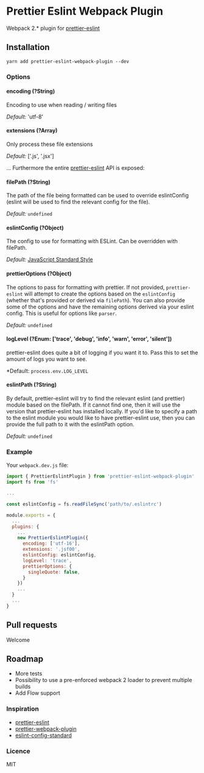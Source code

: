 # Prettier Eslint Webpack Plugin

Webpack 2.* plugin for [prettier-eslint](https://github.com/kentcdodds/prettier-eslint)

## Installation
```
yarn add prettier-eslint-webpack-plugin --dev
```

### Options

#### encoding (?String)
Encoding to use when reading / writing files

*Default:* 'utf-8'

#### extensions (?Array)
Only process these file extensions

*Default:* ['.js', '.jsx']

... Furthermore the entire [prettier-eslint](https://github.com/kentcdodds/prettier-eslint#options) API is exposed:

#### filePath (?String)
The path of the file being formatted can be used to override eslintConfig (eslint will be used to find the relevant config for the file).

*Default:* `undefined`

#### eslintConfig (?Object)
The config to use for formatting with ESLint. Can be overridden with filePath.

*Default:* [JavaScript Standard Style](http://standardjs.com/)

#### prettierOptions (?Object)
The options to pass for formatting with prettier. If not provided, `prettier-eslint` will attempt to create the options based on the `eslintConfig` (whether that's provided or derived via `filePath`). You can also provide some of the options and have the remaining options derived via your eslint config. This is useful for options like `parser`.

*Default:* `undefined`

#### logLevel (?Enum: ['trace', 'debug', 'info', 'warn', 'error', 'silent'])
prettier-eslint does quite a bit of logging if you want it to. Pass this to set the amount of logs you want to see.

*Default: `process.env.LOG_LEVEL`

#### eslintPath (?String)
By default, prettier-eslint will try to find the relevant eslint (and prettier) module based on the filePath. If it cannot find one, then it will use the version that prettier-eslint has installed locally. If you'd like to specify a path to the eslint module you would like to have prettier-eslint use, then you can provide the full path to it with the eslintPath option.

*Default:* `undefined`

### Example

Your `webpack.dev.js` file:

```javascript
import { PrettierEslintPlugin } from 'prettier-eslint-webpack-plugin'
import fs from 'fs'

...

const eslintConfig = fs.readFileSync('path/to/.eslintrc')

module.exports = {
  ...
  plugins: {
    ...
    new PrettierEslintPlugin({
      encoding: ['utf-16'],
      extensions: '.jsf00',
      eslintConfig: eslintConfig,
      logLevel: 'trace',
      prettierOptions: {
        singleQuote: false,
      }
    })
    ...
  }
  ...
}
```

## Pull requests
Welcome

## Roadmap
* More tests
* Possibility to use a pre-enforced webpack 2 loader to prevent multiple builds
* Add Flow support

### Inspiration
* [prettier-eslint](https://github.com/kentcdodds/prettier-eslint)
* [prettier-webpack-plugin](https://github.com/hawkins/prettier-webpack-plugin)
* [eslint-config-standard](https://github.com/feross/eslint-config-standard)

### Licence

MIT
